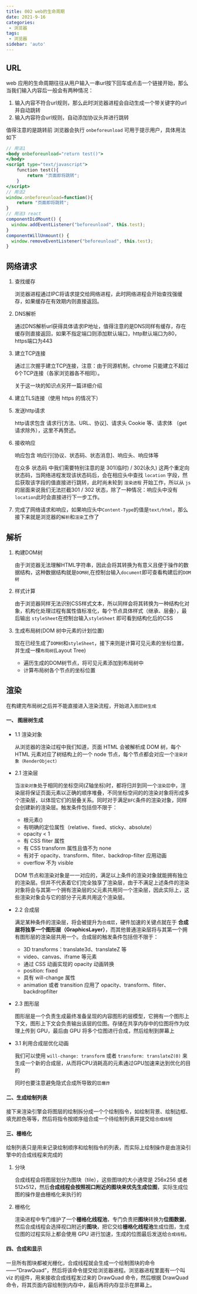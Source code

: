 ```yaml
---
title: 002 web的生命周期
date: 2021-9-16
categories: 
 - 浏览器
tags:
 - 浏览器
sidebar: 'auto'
---
```


## URL

web 应用的生命周期往往从用户输入一串url按下回车或点击一个链接开始，那么当我们输入内容后一般会有两种情况：

1. 输入内容不符合url规则，那么此时浏览器进程会自动生成一个带关键字的url并自动跳转
2. 输入内容符合url规则，自动添加协议头并进行跳转

值得注意的是跳转前 浏览器会执行 `onbeforeunload` 可用于提示用户，具体用法如下

```jsx
// 用法1
<body onbeforeunload="return test()">
</body>
<script type="text/javascript">
    function test(){
        return "页面即将跳转";
    }
</script>
// 用法2
window.onbeforeunload=function(){
    return "页面即将跳转";
}
// 用法3 react
componentDidMount() {
  window.addEventListener("beforeunload", this.test);
}
componentWillUnmount() {
  window.removeEventListener("beforeunload", this.test);
}
```

## 网络请求

1. 查找缓存

   浏览器进程通过IPC将请求提交给网络进程，此时网络进程会开始查找强缓存，如果缓存在有效期内则直接返回。

2. DNS解析

   通过DNS解析url获得具体请求IP地址，值得注意的是DNS同样有缓存，存在缓存则直接返回，如果不指定端口则添加默认端口，http默认端口为80，https端口为443

3. 建立TCP连接

   通过三次握手建立TCP连接，注意：由于同源机制，chrome 只能建立不超过6个TCP连接（各家浏览器各不相同）。

   关于这一块的知识点另开一篇详细介绍

4. 建立TLS连接（使用 https 的情况下）

5. 发送http请求

   http请求包含 请求行[方法、URL、协议]、请求头 Cookie 等、请求体 （get请求除外），这里不再赘述。

6. 接收响应

   响应包含 响应行[协议、状态码、状态消息]、响应头、响应体等

   在众多 状态码 中我们需要特别注意的是 301(临时) / 302(永久) 这两个重定向状态码，当网络进程发现该状态码后，会在相应头中查找 `location` 字段，然后获取该字段的值直接进行跳转，此时尚未轮到 `渲染进程` 开始工作，所以从 `js` 的层面来说我们无法拦截301 / 302 状态，除了一种情况：响应头中没有`location`此时会直接进行下一步工作。

7. 完成了网络请求和响应，如果响应头中`Content-Type`的值是`text/html`，那么接下来就是浏览器的`解析`和`渲染`工作了

## 解析

1. 构建DOM树

   由于浏览器无法理解HTML字符串，因此会将其转换为有意义且便于操作的数据结构，这种数据结构就是`DOM树`,在控制台输入`document`即可查看构建后的`DOM树`

2. 样式计算

   由于浏览器同样无法识别CSS样式文本，所以同样会将其转换为一种结构化对象，机构化处理过程有属性值标准化，每个节点具体样式（继承、层叠），最后输出 `styleSheet`在控制台输入`styleSheet` 即可看到结构化后的CSS

3. 生成布局树(DOM 树中元素的计划位置)

   现在已经生成了`DOM树`和`styleSheet`，接下来则是计算可见元素的坐标位置，并生成一棵`布局树`(Layout Tree)

   - 遍历生成的DOM树节点，将可见元素添加到布局树中
   - 计算布局树各个节点的坐标位置

## 渲染

在构建完布局树之后并不能直接进入渲染流程，开始进入`图层树生成`

#### 一、 图层树生成

- 1.1 渲染对象

  从浏览器的渲染过程中我们知道，页面 HTML 会被解析成 DOM 树，每个 HTML 元素对应了树结构上的一个 node 节点，每个节点都会对应一个`渲染对象（RenderObject）`

- 2.1 渲染层

  当`渲染对象`处于相同的坐标空间(Z轴坐标)时，都将归并到同一个`渲染层`中，渲染层将保证页面元素以正确的顺序堆叠，不同坐标空间的的渲染对象将形成多个渲染层，以体现它们的层叠关系。同时对于满足`BFC`条件的渲染对象，同样会创建新的渲染层。触发条件包括但不限于：

  - 根元素()
  - 有明确的定位属性（relative、fixed、sticky、absolute）
  - opacity < 1
  - 有 CSS fliter 属性
  - 有 CSS transform 属性且值不为 none
  - 有对于 opacity、transform、fliter、backdrop-filter 应用动画
  - overflow 不为 visible

  DOM 节点和渲染对象是一一对应的，满足以上条件的渲染对象就能拥有独立的渲染层。但并不代表着它们完全独享了渲染层，由于不满足上述条件的渲染对象将会与其第一个拥有渲染层的父元素共用同一个渲染层，因此实际上，这些渲染对象会与它的部分子元素共用这个渲染层。

- 2.2 合成层

  满足某种条件的渲染层，将会被提升为`合成层`，硬件加速的关键点就在于 **合成层将独享一个图形层（GraphicsLayer）**，而其他普通渲染层将与其第一个拥有图形层的渲染层共用一个。合成层的触发条件包括但不限于：

  - 3D transforms：translate3d、translateZ 等
  - video、canvas、iframe 等元素
  - 通过 СSS 动画实现的 opacity 动画转换
  - position: fixed
  - 具有 will-change 属性
  -  animation 或者 transition 应用了 opacity、transform、fliter、backdropfilter

- 2.3 图形层

  图形层是一个负责生成最终准备呈现的内容图形的层模型，它拥有一个图形上下文，图形上下文会负责输出该层的位图。存储在共享内存中的位图将作为纹理上传到 GPU，最后由 GPU 将多个位图进行合成，然后绘制到屏幕上

- 3.1 利用合成层优化动画

  我们可以使用 `will-change: transform` 或者 `transform: translateZ(0)` 来生成一个新的合成层，从而将CPU消耗高的元素通过GPU加速来达到优化的目的

  同时也要注意避免隐式合成所导致的`层爆炸`

#### 二、生成绘制列表

接下来渲染引擎会将图层的绘制拆分成一个个绘制指令，如绘制背景、绘制边框、填充颜色等等，然后将指令按顺序组合成一个待绘制列表并提交给`合成线程`

#### 三、栅格化

绘制列表只是用来记录绘制顺序和绘制指令的列表，而实际上绘制操作是由渲染引擎中的合成线程来完成的

1. 分块

   合成线程会将图层划分为图块（tile），这些图块的大小通常是 256x256 或者 512x512，然后**合成线程会按照视口附近的图块来优先生成位图**，实际生成位图的操作是由栅格化来执行的

2. 栅格化

   渲染进程中专门维护了一个**栅格化线程池**，专门负责把**图块**转换为**位图数据**，然后合成线程会选择视口附近的**图块**，把它交给**栅格化线程池**生成位图，生成位图的过程实际上都会使用 GPU 进行加速，生成的位图最后发送给`合成线程`。

#### 四、合成和显示

一旦所有图块都被光栅化，合成线程就会生成一个绘制图块的命令——“DrawQuad”，然后将该命令提交给浏览器进程。浏览器进程里面有一个叫 viz 的组件，用来接收合成线程发过来的 DrawQuad 命令，然后根据 DrawQuad 命令，将其页面内容绘制到内存中，最后再将内存显示在屏幕上。

